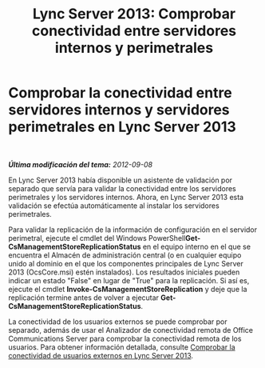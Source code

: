 ﻿---
title: "Lync Server 2013: Comprobar conectividad entre servidores internos y perimetrales"
TOCTitle: Comprobar la conectividad entre servidores internos y servidores perimetrales
ms:assetid: 219f706e-2b8a-46c5-b394-c384240eef50
ms:mtpsurl: https://technet.microsoft.com/es-es/library/Gg398292(v=OCS.15)
ms:contentKeyID: 48274640
ms.date: 01/07/2017
mtps_version: v=OCS.15
ms.translationtype: HT
---

# Comprobar la conectividad entre servidores internos y servidores perimetrales en Lync Server 2013

 

_**Última modificación del tema:** 2012-09-08_

En Lync Server 2013 había disponible un asistente de validación por separado que servía para validar la conectividad entre los servidores perimetrales y los servidores internos. Ahora, en Lync Server 2013 esta validación se efectúa automáticamente al instalar los servidores perimetrales.

Para validar la replicación de la información de configuración en el servidor perimetral, ejecute el cmdlet del Windows PowerShell**Get-CsManagementStoreReplicationStatus** en el equipo interno en el que se encuentra el Almacén de administración central (o en cualquier equipo unido al dominio en el que los componentes principales de Lync Server 2013 (OcsCore.msi) estén instalados). Los resultados iniciales pueden indicar un estado "False" en lugar de "True" para la replicación. Si así es, ejecute el cmdlet **Invoke-CsManagementStoreReplication** y deje que la replicación termine antes de volver a ejecutar **Get-CsManagementStoreReplicationStatus**.

La conectividad de los usuarios externos se puede comprobar por separado, además de usar el Analizador de conectividad remota de Office Communications Server para comprobar la conectividad remota de los usuarios. Para obtener información detallada, consulte [Comprobar la conectividad de usuarios externos en Lync Server 2013](lync-server-2013-verify-connectivity-for-external-users.md).

